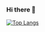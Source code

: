 ### Hi there 👋

<!--
**cyl0424/cyl0424** is a ✨ _special_ ✨ repository because its `README.md` (this file) appears on your GitHub profile.

Here are some ideas to get you started:

- 🔭 I’m currently working on ...
- 🌱 I’m currently learning ...
- 👯 I’m looking to collaborate on ...
- 🤔 I’m looking for help with ...
- 💬 Ask me about ...
- 📫 How to reach me: ...
- 😄 Pronouns: ...
- ⚡ Fun fact: ...
-->

﻿[![Top Langs](https://github-readme-stats.vercel.app/api/top-langs/?username=cyl0424&langs_count=5&layout=compact&theme=dark)](https://github.com/cyl0424/cyl0424)
